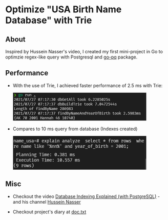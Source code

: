 # Optimize "USA Birth Name Database" with Trie

## About
  Inspired by Hussein Nasser's video, I created my first mini-project in Go to optimzie regex-like query with 
  Postgresql and [go-pq](https://github.com/go-pg/pg) package.
  
## Performance
  * With the use of Trie, I achieved faster performance of 2.5 ms with Trie:
 
      ![Query with trie](./query_wtrie.png)

  * Compares to 10 ms query from database (Indexes created)
  
      ![Query with database](./query_pg.png)



  
  
## Misc

* Checkout the video [Database Indexing Explained (with PostgreSQL)](https://www.youtube.com/watch?v=-qNSXK7s7_w) - 
    and his channel [Hussein Nasser](https://www.youtube.com/c/HusseinNasser-software-engineering)

* Checkout project's diary at [doc.txt](./doc.txt)
